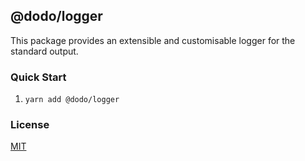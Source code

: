 ## @dodo/logger

This package provides an extensible and customisable logger for the standard output.

### Quick Start

1. `yarn add @dodo/logger`

### License

[MIT](LICENSE)
